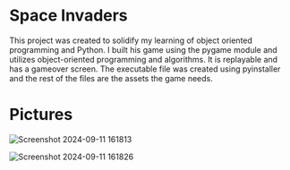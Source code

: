 # **Space Invaders**
This project was created to solidify my learning of object oriented programming and Python. I built his game using the pygame module and utilizes object-oriented programming and algorithms. It is replayable and has a gameover screen. The executable file was created using pyinstaller and the rest of the files are the assets the game needs.
# **Pictures**
![Screenshot 2024-09-11 161813](https://github.com/user-attachments/assets/e7e72f64-03f7-471f-8a8b-d1170e6e6a75)

![Screenshot 2024-09-11 161826](https://github.com/user-attachments/assets/712a43f4-ee41-4568-ab59-ddaa3aa0f622)

